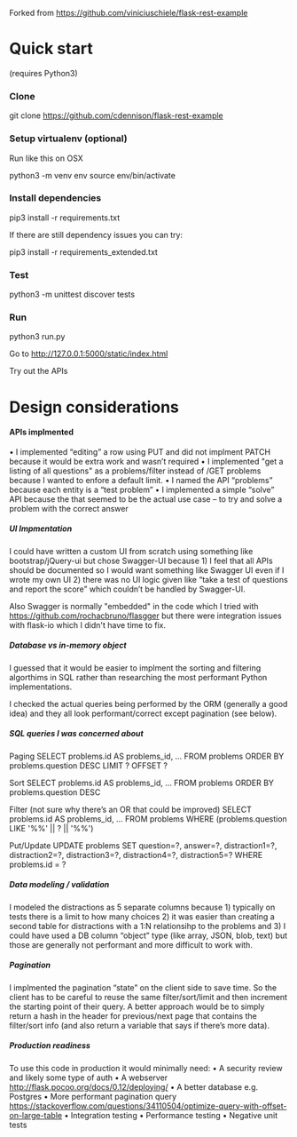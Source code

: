 Forked from
https://github.com/viniciuschiele/flask-rest-example

# Quick start
(requires Python3)

### Clone
git clone https://github.com/cdennison/flask-rest-example

### Setup virtualenv (optional)
Run like this on OSX

python3 -m venv env
source env/bin/activate

### Install dependencies
pip3 install -r requirements.txt

If there are still dependency issues you can try:

pip3 install -r requirements_extended.txt

### Test
python3 -m unittest discover tests

### Run
python3 run.py

Go to 
http://127.0.0.1:5000/static/index.html

Try out the APIs

# Design considerations

#### APIs implmented
•	I implemented “editing” a row using PUT and did not implment PATCH because it would be extra work and wasn’t required
•	I implemented "get a listing of all questions" as a problems/filter instead of /GET problems because I wanted to enfore a default limit.
•	I named the API “problems” because each entity is a “test problem”
•	I implemented a simple “solve” API because the that seemed to be the actual use case – to try and solve a problem with the correct answer

##### UI Impmentation
I could have written a custom UI from scratch using something like bootstrap/jQuery-ui but chose Swagger-UI because 1) I feel that all APIs should be documented so I would want something like Swagger UI even if I wrote my own UI 2) there was no UI logic given like “take a test of questions and report the score” which couldn’t be handled by Swagger-UI.

Also Swagger is normally "embedded" in the code which I tried with https://github.com/rochacbruno/flasgger but there were integration issues with flask-io which I didn't have time to fix.

##### Database vs in-memory object
I guessed that it would be easier to implment the sorting and filtering algorthims in SQL rather than researching the most performant Python implementations.

I checked the actual queries being performed by the ORM (generally a good idea) and they all look performant/correct except pagination (see below).

##### SQL queries I was concerned about

Paging
SELECT problems.id AS problems_id, … 
FROM problems ORDER BY problems.question DESC
 LIMIT ? OFFSET ?

Sort
SELECT problems.id AS problems_id, … 
FROM problems ORDER BY problems.question DESC

Filter (not sure why there’s an OR that could be improved)
SELECT problems.id AS problems_id, … 
FROM problems 
WHERE (problems.question LIKE '%%' || ? || '%%')

Put/Update
UPDATE problems SET question=?, answer=?, distraction1=?, distraction2=?, distraction3=?, distraction4=?, distraction5=? WHERE problems.id = ?

##### Data modeling / validation

I modeled the distractions as 5 separate columns because 1) typically on tests there is a limit to how many choices 2) it was easier than creating a second table for distractions with a 1:N relationsihp to the problems and 3) I could have used a DB column “object” type (like array, JSON, blob, text) but those are generally not performant and more difficult to work with.

##### Pagination
I implmented the pagination “state” on the client side to save time. So the client has to be careful to reuse the same filter/sort/limit and then increment the starting point of their query. A better approach would be to simply return a hash in the header for previous/next page that contains the filter/sort info (and also return a variable that says if there’s more data).

##### Production readiness
To use this code in production it would minimally need:
•	A security review and likely some type of auth
•	A webserver http://flask.pocoo.org/docs/0.12/deploying/
•	A better database e.g. Postgres
•	More performant pagination query https://stackoverflow.com/questions/34110504/optimize-query-with-offset-on-large-table
•	Integration testing
•	Performance testing
•	Negative unit tests
